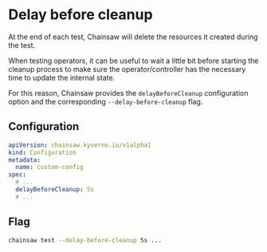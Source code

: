 # Delay before cleanup

At the end of each test, Chainsaw will delete the resources it created during the test.

When testing operators, it can be useful to wait a little bit before starting the cleanup process to make sure the operator/controller has the necessary time to update the internal state.

For this reason, Chainsaw provides the `delayBeforeCleanup` configuration option and the corresponding `--delay-before-cleanup` flag.

## Configuration

```yaml
apiVersion: chainsaw.kyverno.io/v1alpha1
kind: Configuration
metadata:
  name: custom-config
spec:
  # ...
  delayBeforeCleanup: 5s
  # ...
```

## Flag

```bash
chainsaw test --delay-before-cleanup 5s ...
```
